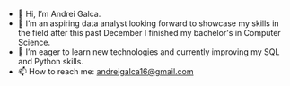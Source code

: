 - 👋 Hi, I’m Andrei Galca.
- 👀 I’m an aspiring data analyst looking forward to showcase my skills in the field after this past December I finished my bachelor's in Computer Science.
- 🌱 I’m eager to learn new technologies and currently improving my SQL and Python skills.
- 📫 How to reach me: andreigalca16@gmail.com 

<!---
AndreiG16/AndreiG16 is a ✨ special ✨ repository because its `README.md` (this file) appears on your GitHub profile.
You can click the Preview link to take a look at your changes.
--->
